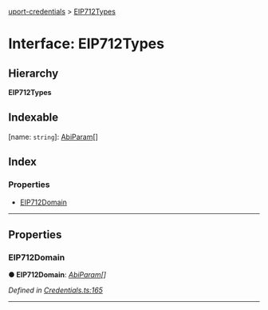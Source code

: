 [uport-credentials](../README.md) > [EIP712Types](../interfaces/eip712types.md)

# Interface: EIP712Types

## Hierarchy

**EIP712Types**

## Indexable

\[name: `string`\]:&nbsp;[AbiParam](abiparam.md)[]
## Index

### Properties

* [EIP712Domain](eip712types.md#eip712domain)

---

## Properties

<a id="eip712domain"></a>

###  EIP712Domain

**● EIP712Domain**: *[AbiParam](abiparam.md)[]*

*Defined in [Credentials.ts:165](https://github.com/uport-project/uport-credentials/blob/c498e74/src/Credentials.ts#L165)*

___

